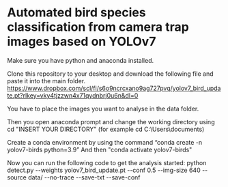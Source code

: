 # Automated bird species classification from camera trap images based on YOLOv7

Make sure you have python and anaconda installed.

Clone this repository to your desktop and download the following file and paste it into the main folder.
https://www.dropbox.com/scl/fi/s6o9ncrcxano9ag727pvq/yolov7_bird_update.pt?rlkey=vky4tjzzwn4x71qydnbrj0u6n&dl=0 

You have to place the images you want to analyse in the data folder.

Then you open anaconda prompt and change the working directory using cd "INSERT YOUR DIRECTORY" (for example cd C:\Users\documents)

Create a conda environment by using the command “conda create -n yolov7-birds python=3.9”
And then "conda activate yolov7-birds"

Now you can run the following code to get the analysis started:
python detect.py --weights yolov7_bird_update.pt --conf 0.5 --img-size 640 --source data/ --no-trace --save-txt --save-conf


